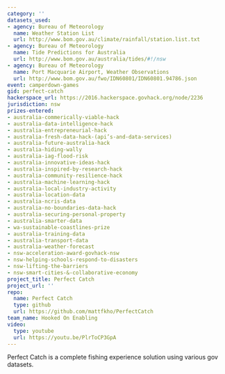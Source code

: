 ```yaml
---
category: ''
datasets_used:
- agency: Bureau of Meteorology
  name: Weather Station List
  url: http://www.bom.gov.au/climate/rainfall/station.list.txt
- agency: Bureau of Meteorology
  name: Tide Predictions for Australia
  url: http://www.bom.gov.au/australia/tides/#!/nsw
- agency: Bureau of Meteorology
  name: Port Macquarie Airport, Weather Observations
  url: http://www.bom.gov.au/fwo/IDN60801/IDN60801.94786.json
event: camperdown-games
gid: perfect-catch
hackerspace_url: https://2016.hackerspace.govhack.org/node/2236
jurisdiction: nsw
prizes-entered:
- australia-commerically-viable-hack
- australia-data-intelligence-hack
- australia-entrepreneurial-hack
- australia-fresh-data-hack-(api’s-and-data-services)
- australia-future-australia-hack
- australia-hiding-wally
- australia-iag-flood-risk
- australia-innovative-ideas-hack
- australia-inspired-by-research-hack
- australia-community-resilience-hack
- australia-machine-learning-hack
- australia-local-industry-activity
- australia-location-data
- australia-ncris-data
- australia-no-boundaries-data-hack
- australia-securing-personal-property
- australia-smarter-data
- wa-sustainable-coastlines-prize
- australia-training-data
- australia-transport-data
- australia-weather-forecast
- nsw-acceleration-award-govhack-nsw
- nsw-helping-schools-respond-to-disasters
- nsw-lifting-the-barriers
- nsw-smart-cities-&-collaborative-economy
project_title: Perfect Catch
project_url: ''
repo:
  name: Perfect Catch
  type: github
  url: https://github.com/mattfkho/PerfectCatch
team_name: Hooked On Enabling
video:
  type: youtube
  url: https://youtu.be/PlrToCP3GpA
---
```


Perfect Catch is a complete fishing experience solution using various gov datasets.